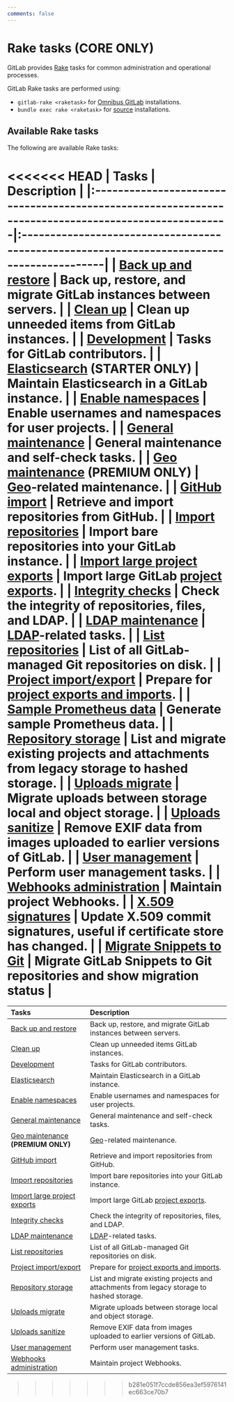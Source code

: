 ```yaml
---
comments: false
---
```


# Rake tasks **(CORE ONLY)**

GitLab provides [Rake](https://ruby.github.io/rake/) tasks for common administration and operational processes.

GitLab Rake tasks are performed using:

- `gitlab-rake <raketask>` for [Omnibus GitLab](https://docs.gitlab.com/omnibus/README.html) installations.
- `bundle exec rake <raketask>` for [source](../install/installation.md) installations.

## Available Rake tasks

The following are available Rake tasks:

<<<<<<< HEAD
| Tasks                                                                                               | Description                                                                               |
|:----------------------------------------------------------------------------------------------------|:------------------------------------------------------------------------------------------|
| [Back up and restore](backup_restore.md)                                                            | Back up, restore, and migrate GitLab instances between servers.                           |
| [Clean up](cleanup.md)                                                                              | Clean up unneeded items from GitLab instances.                                            |
| [Development](../development/rake_tasks.md)                                                         | Tasks for GitLab contributors.                                                            |
| [Elasticsearch](../integration/elasticsearch.md#gitlab-elasticsearch-rake-tasks) **(STARTER ONLY)** | Maintain Elasticsearch in a GitLab instance.                                              |
| [Enable namespaces](features.md)                                                                    | Enable usernames and namespaces for user projects.                                        |
| [General maintenance](../administration/raketasks/maintenance.md)                                   | General maintenance and self-check tasks.                                                 |
| [Geo maintenance](../administration/raketasks/geo.md) **(PREMIUM ONLY)**                            | [Geo](../administration/geo/replication/index.md)-related maintenance.                    |
| [GitHub import](../administration/raketasks/github_import.md)                                       | Retrieve and import repositories from GitHub.                                             |
| [Import repositories](import.md)                                                                    | Import bare repositories into your GitLab instance.                                       |
| [Import large project exports](../development/import_project.md#importing-via-a-rake-task)          | Import large GitLab [project exports](../user/project/settings/import_export.md).         |
| [Integrity checks](../administration/raketasks/check.md)                                            | Check the integrity of repositories, files, and LDAP.                                     |
| [LDAP maintenance](../administration/raketasks/ldap.md)                                             | [LDAP](../administration/auth/ldap.md)-related tasks.                                     |
| [List repositories](list_repos.md)                                                                  | List of all GitLab-managed Git repositories on disk.                                      |
| [Project import/export](../administration/raketasks/project_import_export.md)                       | Prepare for [project exports and imports](../user/project/settings/import_export.md).     |
| [Sample Prometheus data](generate_sample_prometheus_data.md)                                        | Generate sample Prometheus data.                                                          |
| [Repository storage](../administration/raketasks/storage.md)                                        | List and migrate existing projects and attachments from legacy storage to hashed storage. |
| [Uploads migrate](../administration/raketasks/uploads/migrate.md)                                   | Migrate uploads between storage local and object storage.                                 |
| [Uploads sanitize](../administration/raketasks/uploads/sanitize.md)                                 | Remove EXIF data from images uploaded to earlier versions of GitLab.                      |
| [User management](user_management.md)                                                               | Perform user management tasks.                                                            |
| [Webhooks administration](web_hooks.md)                                                             | Maintain project Webhooks.                                                                |
| [X.509 signatures](x509_signatures.md)                                                              | Update X.509 commit signatures, useful if certificate store has changed.                  |
| [Migrate Snippets to Git](migrate_snippets.md)                                                      | Migrate GitLab Snippets to Git repositories and show migration status                     |
=======
| Tasks                                                                                      | Description                                                                               |
|:-------------------------------------------------------------------------------------------|:------------------------------------------------------------------------------------------|
| [Back up and restore](backup_restore.md)                                                   | Back up, restore, and migrate GitLab instances between servers.                           |
| [Clean up](cleanup.md)                                                                     | Clean up unneeded items GitLab instances.                                                 |
| [Development](../development/rake_tasks.md)                                                | Tasks for GitLab contributors.                                                            |
| [Elasticsearch](../integration/elasticsearch.md#gitlab-elasticsearch-rake-tasks)           | Maintain Elasticsearch in a GitLab instance.                                              |
| [Enable namespaces](features.md)                                                           | Enable usernames and namespaces for user projects.                                        |
| [General maintenance](../administration/raketasks/maintenance.md)                          | General maintenance and self-check tasks.                                                 |
| [Geo maintenance](../administration/raketasks/geo.md) **(PREMIUM ONLY)**                   | [Geo](../administration/geo/replication/index.md)-related maintenance.                    |
| [GitHub import](../administration/raketasks/github_import.md)                              | Retrieve and import repositories from GitHub.                                             |
| [Import repositories](import.md)                                                           | Import bare repositories into your GitLab instance.                                       |
| [Import large project exports](../development/import_project.md#importing-via-a-rake-task) | Import large GitLab [project exports](../user/project/settings/import_export.md).         |
| [Integrity checks](../administration/raketasks/check.md)                                   | Check the integrity of repositories, files, and LDAP.                                     |
| [LDAP maintenance](../administration/raketasks/ldap.md)                                    | [LDAP](../administration/auth/ldap/index.md)-related tasks.                                     |
| [List repositories](list_repos.md)                                                         | List of all GitLab-managed Git repositories on disk.                                      |
| [Project import/export](../administration/raketasks/project_import_export.md)              | Prepare for [project exports and imports](../user/project/settings/import_export.md).     |
| [Repository storage](../administration/raketasks/storage.md)                               | List and migrate existing projects and attachments from legacy storage to hashed storage. |
| [Uploads migrate](../administration/raketasks/uploads/migrate.md)                          | Migrate uploads between storage local and object storage.                                 |
| [Uploads sanitize](../administration/raketasks/uploads/sanitize.md)                        | Remove EXIF data from images uploaded to earlier versions of GitLab.                      |
| [User management](user_management.md)                                                      | Perform user management tasks.                                                            |
| [Webhooks administration](web_hooks.md)                                                    | Maintain project Webhooks.                                                                |
>>>>>>> b281e051f7ccde856ea3ef5976141ec663ce70b7
